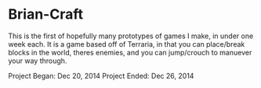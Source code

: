 Brian-Craft
===========

This is the first of hopefully many prototypes of games I make, in under one week each. It is a game based off of Terraria, in that you can place/break blocks in the world, theres enemies, and you can jump/crouch to manuever your way through. 

Project Began: Dec 20, 2014
Project Ended: Dec 26, 2014
